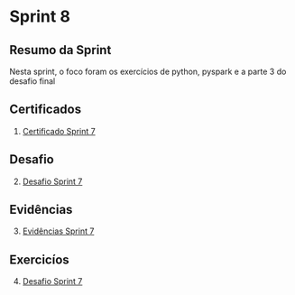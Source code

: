 # Sprint 8

## Resumo da Sprint 

Nesta sprint, o foco foram os exercícios de python, pyspark e a parte 3 do desafio final

## Certificados

1. [Certificado Sprint 7](https://github.com/AnaAndrade03/PB-Compass/tree/main/Sprint_8/Certificados)

## Desafio 

2. [Desafio Sprint 7](https://github.com/AnaAndrade03/PB-Compass/tree/main/Sprint_8/Desafio)

## Evidências

3. [Evidências Sprint 7](https://github.com/AnaAndrade03/PB-Compass/tree/main/Sprint_8/Evid%C3%AAncias)

## Exercicíos

4. [Desafio Sprint 7](https://github.com/AnaAndrade03/PB-Compass/tree/main/Sprint_8/Exerc%C3%ADcios)

